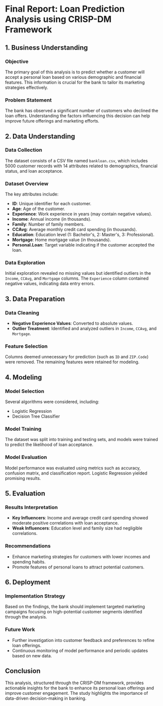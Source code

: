 # Final Report: Loan Prediction Analysis using CRISP-DM Framework

## 1. Business Understanding
### Objective
The primary goal of this analysis is to predict whether a customer will accept a personal loan based on various demographic and financial features. This information is crucial for the bank to tailor its marketing strategies effectively.

### Problem Statement
The bank has observed a significant number of customers who declined the loan offers. Understanding the factors influencing this decision can help improve future offerings and marketing efforts.

## 2. Data Understanding
### Data Collection
The dataset consists of a CSV file named `bankloan.csv`, which includes 5000 customer records with 14 attributes related to demographics, financial status, and loan acceptance.

### Dataset Overview
The key attributes include:
- **ID**: Unique identifier for each customer.
- **Age**: Age of the customer.
- **Experience**: Work experience in years (may contain negative values).
- **Income**: Annual income (in thousands).
- **Family**: Number of family members.
- **CCAvg**: Average monthly credit card spending (in thousands).
- **Education**: Education level (1: Bachelor's, 2: Master's, 3: Professional).
- **Mortgage**: Home mortgage value (in thousands).
- **Personal.Loan**: Target variable indicating if the customer accepted the loan.

### Data Exploration
Initial exploration revealed no missing values but identified outliers in the `Income`, `CCAvg`, and `Mortgage` columns. The `Experience` column contained negative values, indicating data entry errors.

## 3. Data Preparation
### Data Cleaning
- **Negative Experience Values**: Converted to absolute values.
- **Outlier Treatment**: Identified and analyzed outliers in `Income`, `CCAvg`, and `Mortgage`.

### Feature Selection
Columns deemed unnecessary for prediction (such as `ID` and `ZIP.Code`) were removed. The remaining features were retained for modeling.

## 4. Modeling
### Model Selection
Several algorithms were considered, including:
- Logistic Regression
- Decision Tree Classifier

### Model Training
The dataset was split into training and testing sets, and models were trained to predict the likelihood of loan acceptance.

### Model Evaluation
Model performance was evaluated using metrics such as accuracy, confusion matrix, and classification report. Logistic Regression yielded promising results.

## 5. Evaluation
### Results Interpretation
- **Key Influencers**: Income and average credit card spending showed moderate positive correlations with loan acceptance.
- **Weak Influencers**: Education level and family size had negligible correlations.

### Recommendations
- Enhance marketing strategies for customers with lower incomes and spending habits.
- Promote features of personal loans to attract potential customers.

## 6. Deployment
### Implementation Strategy
Based on the findings, the bank should implement targeted marketing campaigns focusing on high-potential customer segments identified through the analysis.

### Future Work
- Further investigation into customer feedback and preferences to refine loan offerings.
- Continuous monitoring of model performance and periodic updates based on new data.

## Conclusion
This analysis, structured through the CRISP-DM framework, provides actionable insights for the bank to enhance its personal loan offerings and improve customer engagement. The study highlights the importance of data-driven decision-making in banking.
